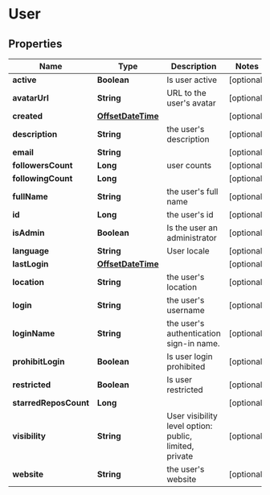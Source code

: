 
# User

## Properties
Name | Type | Description | Notes
------------ | ------------- | ------------- | -------------
**active** | **Boolean** | Is user active |  [optional]
**avatarUrl** | **String** | URL to the user&#39;s avatar |  [optional]
**created** | [**OffsetDateTime**](OffsetDateTime.md) |  |  [optional]
**description** | **String** | the user&#39;s description |  [optional]
**email** | **String** |  |  [optional]
**followersCount** | **Long** | user counts |  [optional]
**followingCount** | **Long** |  |  [optional]
**fullName** | **String** | the user&#39;s full name |  [optional]
**id** | **Long** | the user&#39;s id |  [optional]
**isAdmin** | **Boolean** | Is the user an administrator |  [optional]
**language** | **String** | User locale |  [optional]
**lastLogin** | [**OffsetDateTime**](OffsetDateTime.md) |  |  [optional]
**location** | **String** | the user&#39;s location |  [optional]
**login** | **String** | the user&#39;s username |  [optional]
**loginName** | **String** | the user&#39;s authentication sign-in name. |  [optional]
**prohibitLogin** | **Boolean** | Is user login prohibited |  [optional]
**restricted** | **Boolean** | Is user restricted |  [optional]
**starredReposCount** | **Long** |  |  [optional]
**visibility** | **String** | User visibility level option: public, limited, private |  [optional]
**website** | **String** | the user&#39;s website |  [optional]




